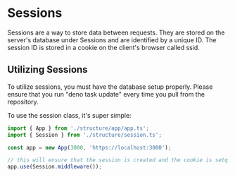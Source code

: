 # Sessions
Sessions are a way to store data between requests. They are stored on the server's database under Sessions and are identified by a unique ID. The session ID is stored in a cookie on the client's browser called ssid.

## Utilizing Sessions
To utilize sessions, you must have the database setup properly. Please ensure that you run "deno task update" every time you pull from the repository.

To use the session class, it's super simple:
```typescript runnable
import { App } from './structure/app/app.ts';
import { Session } from './structure/session.ts';

const app = new App(3000, 'https://localhost:3000');

// this will ensure that the session is created and the cookie is setq  
app.use(Session.middleware());
```